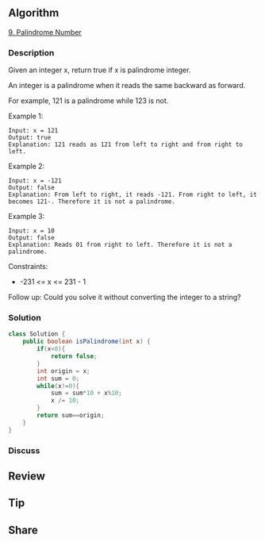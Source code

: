 ## Algorithm

[9. Palindrome Number](https://leetcode.com/problems/palindrome-number/)

### Description

Given an integer x, return true if x is palindrome integer.

An integer is a palindrome when it reads the same backward as forward.

For example, 121 is a palindrome while 123 is not.


Example 1:

```
Input: x = 121
Output: true
Explanation: 121 reads as 121 from left to right and from right to left.
```

Example 2:

```
Input: x = -121
Output: false
Explanation: From left to right, it reads -121. From right to left, it becomes 121-. Therefore it is not a palindrome.
```

Example 3:

```
Input: x = 10
Output: false
Explanation: Reads 01 from right to left. Therefore it is not a palindrome.
```

Constraints:

- -231 <= x <= 231 - 1


Follow up: Could you solve it without converting the integer to a string?

### Solution

```java
class Solution {
    public boolean isPalindrome(int x) {
        if(x<0){
            return false;
        }
        int origin = x;
        int sum = 0;
        while(x!=0){
            sum = sum*10 + x%10;
            x /= 10;
        }
        return sum==origin;
    }
}
```

### Discuss

## Review


## Tip


## Share
